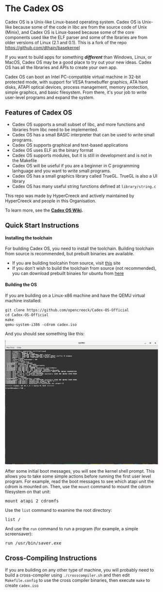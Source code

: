 # The Cadex OS

Cadex OS is a Unix-like Linux-based operating system. Cadex OS is Unix-like because some of the code in libc are from the source code of Unix (Minix), and Cadex OS is Linux-based because some of the core components used like the ELF parser and some of the lbraries are from older versions of Linux (2.1 and 0.1). This is a fork of the repo https://github.com/dthain/basekernel

If you want to build apps for something _**different**_ than Windows, Linux, or MacOS,
Cadex OS may be a good place to try out your new ideas. Cadex OS has all the libraries and APIs to create your own app.

Cadex OS can boot an Intel PC-compatible virtual machine in 32-bit protected
mode, with support for VESA framebuffer graphics, ATA hard disks, ATAPI optical
devices, process management, memory protection, simple graphics, and basic filesystem.
From there, it's your job to write user-level programs and expand the system.

## Features of Cadex OS
 - Cadex OS supports a small subset of libc, and more functions and libraries from libc need to be implemented.
 - Cadex OS has a small BASIC interpreter that can be used to write small programs.
 - Cadex OS supports graphical and text-based applications
 - Cadex OS uses ELF as the binary format
 - Cadex OS supports modules, but it is still in development and is not in the Makefile
 - Cadex OS will be useful if you are a beginner in C programming lanhguage and you want to write small programs.
 - Cadex OS has a small graphics library called TrueGL. TrueGL is also a UI library
 - Cadex OS has many useful string functions defined at `library/string.c`

This repo was made by HyperCreeck and actively maintained by HyperCreeck and people in this Organisation.

To learn more, see the __[Cadex OS Wiki](https://github.com/opencreeck/Cadex-OS-Official/wiki).__
 
## Quick Start Instructions

#### Installing the toolchain

For building Cadex OS, you need to install the toolchain. 
Building toolchain from source is recommended, but prebuilt binaries are available.
 - If you are building toolcahin from source, visit [this](https://hypercreeck.cf/cadex/os/toolchain.php) site
 - If you don't wish to build the toolchain from source (not recommended), you can download prebuilt binaies for ubuntu from [here](https://hypercreeck.cf/cadex/os/toolchain.php)
 
#### Building the OS

If you are building on a Linux-x86 machine
and have the QEMU virtual machine installed:

```
git clone https://github.com/opencreeck/Cadex-OS-Official
cd Cadex-OS-Official
make
qemu-system-i386 -cdrom cadex.iso
```

And you should see something like this:

<img src=screenshot.png align=center>

After some initial boot messages, you will see the kernel shell prompt.
This allows you to take some simple actions before running the first
user level program.  For example, read the boot messages to see
which atapi unit the cdrom is mounted on.  Then, use the `mount` command
to mount the cdrom filesystem on that unit:

<pre>
mount atapi 2 cdromfs
</pre>

Use the `list` command to examine the root directory:

<pre>
list /
</pre>

And use the `run` command to run a program (for example, a simple screensaver):

<pre>
run /usr/bin/saver.exe
</pre>

## Cross-Compiling Instructions

If you are building on any other type of machine,
you will probably need to build a cross-compiler
using `./crosscompiler.sh` and then edit
`Makefile.config` to use the cross compiler binaries,
then execute `make` to create `cadex.iso`

